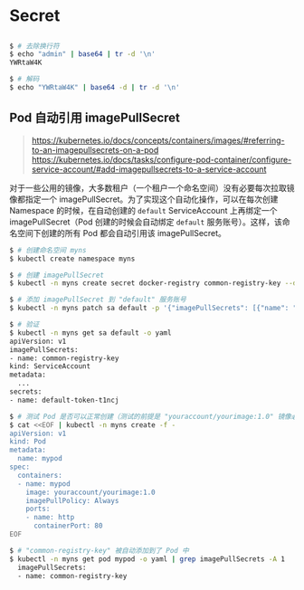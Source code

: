 # Secret

## 

```bash
$ # 去除换行符
$ echo "admin" | base64 | tr -d '\n'
YWRtaW4K

$ # 解码
$ echo "YWRtaW4K" | base64 -d | tr -d '\n'
```

## Pod 自动引用 imagePullSecret

> https://kubernetes.io/docs/concepts/containers/images/#referring-to-an-imagepullsecrets-on-a-pod
> https://kubernetes.io/docs/tasks/configure-pod-container/configure-service-account/#add-imagepullsecrets-to-a-service-account

对于一些公用的镜像，大多数租户（一个租户一个命名空间）没有必要每次拉取镜像都指定一个 imagePullSecret。为了实现这个自动化操作，可以在每次创建 Namespace 的时候，在自动创建的 `default` ServiceAccount 上再绑定一个 imagePullSecret（Pod 创建的时候会自动绑定 `default` 服务账号）。这样，该命名空间下创建的所有 Pod 都会自动引用该 imagePullSecret。

```bash
$ # 创建命名空间 myns
$ kubectl create namespace myns

$ # 创建 imagePullSecret
$ kubectl -n myns create secret docker-registry common-registry-key --docker-server=DOCKER_REGISTRY_SERVER --docker-username=DOCKER_USER --docker-password=DOCKER_PASSWORD --docker-email=DOCKER_EMAIL

$ # 添加 imagePullSecret 到 "default" 服务账号
$ kubectl -n myns patch sa default -p '{"imagePullSecrets": [{"name": "common-registry-key"}]}'

$ # 验证
$ kubectl -n myns get sa default -o yaml
apiVersion: v1
imagePullSecrets:
- name: common-registry-key
kind: ServiceAccount
metadata:
  ...
secrets:
- name: default-token-t1ncj

$ # 测试 Pod 是否可以正常创建（测试的前提是 "youraccount/yourimage:1.0" 镜像必须要通过 auth 才能下载）
$ cat <<EOF | kubectl -n myns create -f -
apiVersion: v1
kind: Pod
metadata:
  name: mypod
spec:
  containers:
  - name: mypod
    image: youraccount/yourimage:1.0
    imagePullPolicy: Always
    ports:
    - name: http
      containerPort: 80
EOF

$ # "common-registry-key" 被自动添加到了 Pod 中
$ kubectl -n myns get pod mypod -o yaml | grep imagePullSecrets -A 1
  imagePullSecrets:
  - name: common-registry-key
```
